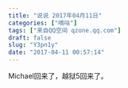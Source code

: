 ```yaml
---
title: "说说 2017年04月11日"
categories: ["嘀咕"]
tags: ["来自QQ空间 qzone.qq.com"]
draft: false
slug: "Y3pn1y"
date: "2017-04-11 00:57:14"
---
```


Michael回来了，越狱5回来了。
